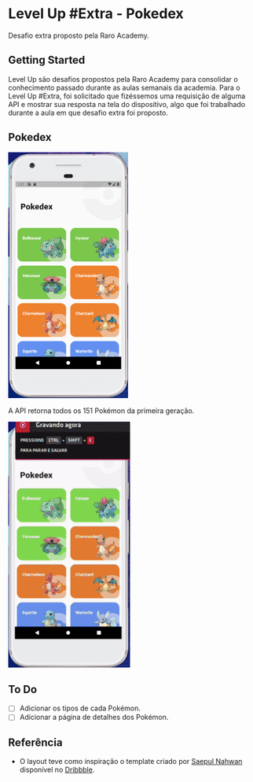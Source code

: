 # Level Up #Extra - Pokedex

Desafio extra proposto pela Raro Academy.

## Getting Started

Level Up são desafios propostos pela Raro Academy para consolidar o conhecimento passado durante as aulas semanais da academia. Para o Level Up #Extra, foi solicitado que fizéssemos uma requisição de alguma API e mostrar sua resposta na tela do dispositivo, algo que foi trabalhado durante a aula em que desafio extra foi proposto.

## Pokedex
<img src="./assets/images/pokedex.png" height="500" />

A API retorna todos os 151 Pokémon da primeira geração.

<img src="./assets/images/pokedexGIF.gif" height="500" />

## To Do
- [ ] Adicionar os tipos de cada Pokémon.
- [ ] Adicionar a página de detalhes dos Pokémon. 

## Referência

- O layout teve como inspiração o template criado por [Saepul Nahwan](https://dribbble.com/saepulnahwan23) disponível no [Dribbble](https://dribbble.com/shots/6563578-Pokedex-App-Animation).
